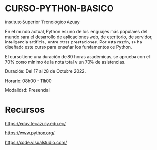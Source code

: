 # CURSO-PYTHON-BASICO
Instituto Superior Tecnológico Azuay

En el mundo actual, Python es uno de los lenguajes más populares del mundo para el desarrollo de aplicaciones web, de escritorio, de servidor, inteligencia artificial, entre otras prestaciones. Por esta razón, se ha diseñado este curso para enseñar los fundamentos de Python.                                     

El curso tiene una duración de 80 horas académicas, se aprueba con el 70% como mínimo de la nota total y un 70% de asistencias.

Duración: Del 17 al 28 de Octubre 2022.

Horario: 08h00 - 11h00

Modalidad: Presencial

# Recursos
https://eduv.tecazuay.edu.ec/

https://www.python.org/

https://code.visualstudio.com/
